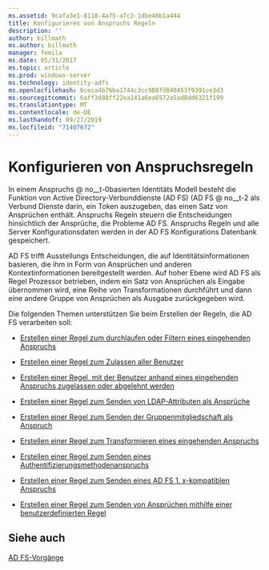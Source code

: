 ```yaml
---
ms.assetid: 9cafa3e1-8118-4a75-a7c2-1dbe40b1a444
title: Konfigurieren von Anspruchs Regeln
description: ''
author: billmath
ms.author: billmath
manager: femila
ms.date: 05/31/2017
ms.topic: article
ms.prod: windows-server
ms.technology: identity-adfs
ms.openlocfilehash: 6ceca4b76ba1744c3cc988fd840453f9391ce3d3
ms.sourcegitcommit: 6aff3d88ff22ea141a6ea6572a5ad8dd6321f199
ms.translationtype: MT
ms.contentlocale: de-DE
ms.lasthandoff: 09/27/2019
ms.locfileid: "71407672"
---
```

# <a name="configure-claim-rules"></a>Konfigurieren von Anspruchsregeln

In einem Anspruchs @ no__t-0basierten Identitäts Modell besteht die Funktion von Active Directory-Verbunddienste (AD FS) \(AD FS @ no__t-2 als Verbund Dienste darin, ein Token auszugeben, das einen Satz von Ansprüchen enthält. Anspruchs Regeln steuern die Entscheidungen hinsichtlich der Ansprüche, die Probleme AD FS. Anspruchs Regeln und alle Server Konfigurationsdaten werden in der AD FS Konfigurations Datenbank gespeichert.  
  
AD FS trifft Ausstellungs Entscheidungen, die auf Identitätsinformationen basieren, die ihm in Form von Ansprüchen und anderen Kontextinformationen bereitgestellt werden. Auf hoher Ebene wird AD FS als Regel Prozessor betrieben, indem ein Satz von Ansprüchen als Eingabe übernommen wird, eine Reihe von Transformationen durchführt und dann eine andere Gruppe von Ansprüchen als Ausgabe zurückgegeben wird. 

Die folgenden Themen unterstützen Sie beim Erstellen der Regeln, die AD FS verarbeiten soll: 
  
-   [Erstellen einer Regel zum durchlaufen oder Filtern eines eingehenden Anspruchs](Create-a-Rule-to-Pass-Through-or-Filter-an-Incoming-Claim.md)  
  
-   [Erstellen einer Regel zum Zulassen aller Benutzer](Create-a-Rule-to-Permit-All-Users.md)  
  
-   [Erstellen einer Regel, mit der Benutzer anhand eines eingehenden Anspruchs zugelassen oder abgelehnt werden](Create-a-Rule-to-Permit-or-Deny-Users-Based-on-an-Incoming-Claim.md)  
  
-   [Erstellen einer Regel zum Senden von LDAP-Attributen als Ansprüche](Create-a-Rule-to-Send-LDAP-Attributes-as-Claims.md)  
  
-   [Erstellen einer Regel zum Senden der Gruppenmitgliedschaft als Anspruch](Create-a-Rule-to-Send-Group-Membership-as-a-Claim.md)  
  
-   [Erstellen einer Regel zum Transformieren eines eingehenden Anspruchs](Create-a-Rule-to-Transform-an-Incoming-Claim.md)  
  
-   [Erstellen einer Regel zum Senden eines Authentifizierungsmethodenanspruchs](Create-a-Rule-to-Send-an-Authentication-Method-Claim.md) 
-   [Erstellen einer Regel zum Senden eines AD FS 1. x-kompatiblen Anspruchs](Create-a-Rule-to-Send-an-AD-FS-1x-Compatible-Claim.md) 
  
-   [Erstellen einer Regel zum Senden von Ansprüchen mithilfe einer benutzerdefinierten Regel](Create-a-Rule-to-Send-Claims-Using-a-Custom-Rule.md)  

## <a name="see-also"></a>Siehe auch  
[AD FS-Vorgänge](../../ad-fs/AD-FS-2016-Operations.md) 
